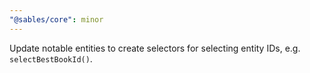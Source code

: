 ```yaml
---
"@sables/core": minor
---
```


Update notable entities to create selectors for selecting entity IDs, e.g. `selectBestBookId()`.

